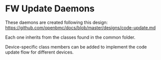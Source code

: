 # FW Update Daemons

These daemons are created following this design:
https://github.com/openbmc/docs/blob/master/designs/code-update.md

Each one inherits from the classes found in the common folder.

Device-specific class members can be added to implement the code update flow for different devices.

